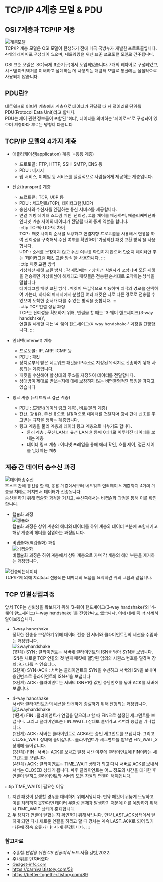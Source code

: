 # TCP/IP 4계층 모델 & PDU

## OSI 7계층과 TCP/IP 계층
![계층모델](https://user-images.githubusercontent.com/79966015/176059897-52d5ece0-fad1-432b-90d3-db8980322c6a.PNG)  
TCP/IP 계층 모델은 OSI 모델이 탄생하기 전에 미국 국방부가 개발한 프로토콜입니다. 
4개의 레이어로 구성되어 있으며, 네트워킹을 위한 표준 프로토콜 모델로 간주됩니다.

OSI 표준 모델은 ISO(국제 표준기구)에서 도입되었습니다. 
7개의 레이어로 구성되었고, 시스템 아키텍처를 이해하고 설계하는 데 사용되는 개념적 모델로 통신에는 실질적으로 사용되지 않습니다.

## PDU란?
네트워크의 어떠한 계층에서 계층으로 데이터가 전달될 때 한 덩어리의 단위를 PDU(Protocol Data Unit)라고 합니다.  
PDU는 제어 관련 정보들이 포함된 '헤더', 데이터를 의미하는 '페이로드'로 구성되어 있으며 계층마다 부르는 명칭이 다릅니다.

## TCP/IP 모델의 4가지 계층
- 애플리케이션(application) 계층 (=응용 계층)  
  - 프로토콜 : FTP, HTTP, SSH, SMTP, DNS 등
  - PDU : 메시지
  - 웹 서비스, 이메일 등 서비스를 실질적으로 사람들에게 제공하는 계층입니다.

- 전송(transport) 계층
  - 프로토콜 : TCP, UDP 등
  - PDU : 세그먼트(TCP), 데이터그램(UDP)
  - 송신자와 수신자를 연결하는 통신 서비스를 제공합니다.
  - 연결 지향 데이터 스트림 지원, 신뢰성, 흐름 제어를 제공하며, 애플리케이션과 인터넷 계층 사이의 데이터가 전달될 때의 중계 역할을 합니다.  
  :::tip TCP와 UDP의 차이  
    TCP : 패킷 사이의 순서를 보장하고 연결지향 프로토콜을 사용해서 연결을 하여 신뢰성을 구축해서 수신 여부를 확인하며 '가상회선 패킷 교환 방식'을 사용합니다.  
    UDP : 순서를 보장하지 않고 수신 여부를 확인하지 않으며 단순히 데이터만 주는 '데이터그램 패킷 교환 방식'을 사용합니다.
  :::  
  :::tip 패킷 교환 방식  
    가상회선 패킷 교환 방식 : 각 패킷에는 가상회선 식별자가 포함되며 모든 패킷을 전송하면 가상회선이 해제되고 패킷들은 전송된 순서대로 도착하는 방식을 말합니다.  
    데이터그램 패킷 교환 방식 : 패킷이 독립적으로 이동하며 최적의 경로를 선택하여 가는데, 하나의 메시지에서 분할된 여러 패킷은 서로 다른 경로로 전송될 수 있으며 도착한 순서가 다를 수 있는 방식을 뜻합니다.
  :::  
  :::tip TCP 연결 성립 과정  
    TCP는 신뢰성을 확보하기 위해, 연결을 할 때는 '3-웨이 핸드셰이크(3-way handshake)',  
    연결을 해제할 때는 '4-웨이 핸드셰이크(4-way handshake)' 과정을 진행합니다.
  :::

- 인터넷(internet) 계층
    - 프로토콜 : IP, ARP, ICMP 등
    - PDU : 패킷
    - 장치로부터 받은 네트워크 패킷을 IP주소로 지정된 목적지로 전송하기 위해 사용되는 계층입니다.
    - 패킷을 수신해야 할 상대의 주소를 지정하여 데이터를 전달합니다.
    - 상대방이 제대로 받았는지에 대해 보장하지 않는 비연결형적인 특징을 가지고 있습니다.

- 링크 계층 (=네트워크 접근 계층)
  - PDU : 프레임(데이터 링크 계층), 비트(물리 계층)
  - 전선, 광섬유, 무선 등으로 실질적으로 데이터를 전달하며 장치 간에 신호를 주고받는 규칙을 정하는 계층입니다.
  - 링크 계층을 물리 계층과 데이터 링크 계층으로 나누기도 합니다.
    - 물리 계층 : 무선 LAN과 유선 LAN 을 통해 0과 1로 이루어진 데이터를 보내는 계층
    - 데이터 링크 계층 : 이더넷 프레임을 통해 에러 확인, 흐름 제어, 접근 제어를 담당하는 계층
    
## 계층 간 데이터 송수신 과정
![데이터송수신](https://user-images.githubusercontent.com/79966015/176068133-1881b9cb-9ec3-4378-bd94-2035f7f13d37.PNG)  
호스트 간에 통신을 할 때, 응용 계층에서부터 네트워크 인터페이스 계층까지 4개의 계층을 차례로 거치면서 데이터가 전송됩니다.  
송신을 하기 위해 캡슐화 과정을 거치고, 수신쪽에서는 비캡슐화 과정을 통해 이를 확인합니다.

- 캡슐화 과정  
![캡슐화](https://user-images.githubusercontent.com/79966015/176068134-63fe1014-3af5-4f65-877b-0d57141a555d.PNG)    
캡슐화 과정은 상위 계층의 헤더와 데이터를 하위 계층의 데이터 부분에 포함시키고 해당 계층의 헤더를 삽입하는 과정입니다.

- 비캡슐화(역캡슐화) 과정  
![비캡슐화](https://user-images.githubusercontent.com/79966015/176068127-e2fbd45b-7fe6-4476-a368-8c0f95c77039.PNG)  
비캡슐화 과정은 하위 계층에서 상위 계층으로 가며 각 계층의 헤더 부분을 제거하는 과정입니다.

![전송되는데이터](https://user-images.githubusercontent.com/79966015/176069739-8d460bf4-1231-4ae4-bad1-cad3c3832bc6.PNG)  
TCP/IP에 의해 처리되고 전송되는 데이터의 모습을 요약하면 위의 그림과 같습니다.

## TCP 연결성립과정
앞서 TCP는 신뢰성을 확보하기 위해 '3-웨이 핸드셰이크(3-way handshake)'와 '4-웨이 핸드셰이크(4-way handshake)'를 진행한다고 했습니다. 이에 대해 좀 더 자세히 알아보겠습니다.  
- 3-way handshake  
정확한 전송을 보장하기 위해 데이터 전송 전 서버와 클라이언트간의 세션을 수립하는 과정입니다.  
![3wayhandshake](https://user-images.githubusercontent.com/79966015/176071525-8d2b398f-7f9d-452f-b801-7c5a777c1a15.PNG)    
  (1단계) SYN : 클라이언트는 서버에 클라이언트의 ISN을 담아 SYN을 보냅니다. ISN은 새로운 TCP 연결의 첫 번째 패킷에 할당된 임의의 시퀀스 번호를 말하며 장치마다 다를 수 있습니다.  
  (2단계) SYN+ACK : 서버는 클라이언트의 SYN을 수신하고 서버의 ISN을 보내며 승인번호로 클라이언트의 ISN+1을 보냅니다.  
  (3단계) ACK : 클라이언트는 서버의 ISN+1한 값인 승인번호를 담아 ACK를 서버에 보냅니다.  

- 4-way handshake  
서버와 클라이언트간의 세션을 안전하게 종료하기 위해 진행되는 과정입니다.  
![4wayhandshake](https://user-images.githubusercontent.com/79966015/176071540-88646334-d8df-492c-a534-5bd133fc1b63.PNG)  
  (1단계) FIN : 클라이언트가 연결을 닫으려고 할 때 FIN으로 설정된 세그먼트를 보냅니다. 그리고 클라이언트는 FIN_WAIT_1 상태로 들어가고 서버의 응답을 기다립니다.  
  (2단계) ACK : 서버는 클라이언트로 ACK라는 승인 세그먼트를 보냅니다. 그리고 CLOSE_WAIT 상태에 들어갑니다. 클라이언트가 세그먼트를 받으면 FIN_WAIT_2 상태에 들어갑니다.  
  (3단계) FIN : 서버는 ACK를 보내고 일정 시간 이후에 클라이언트에 FIN이라는 세그먼트를 보냅니다.  
  (4단계) ACK : 클라이언트는 TIME_WAIT 상태가 되고 다시 서버로 ACK를 보내서 서버는 CLOSED 상태가 됩니다. 이후 클라이언트는 어느 정도의 시간을 대기한 후 연결이 닫히고 클라이언트와 서버의 모든 자원의 연결이 해제됩니다.

:::tip TIME_WAIT이 필요한 이유
1. 지연 패킷이 발생할 경우를 대비하기 위해서입니다.
만약 패킷이 뒤늦게 도달하고 이를 처리하지 못한다면 데이터 무결성 문제가 발생하기 때문에 이를 예방하기 위해서 TIME_WAIT 상태가 존재합니다.
2. 두 장치가 연결이 닫혔는 지 확인하기 위해서입니다.
만약 LAST_ACK상태에서 닫히게 되면 다시 새로운 연결을 하려고 할 때 장치는 계속 LAST_ACK로 되어 있기 때문에 접속 오류가 나타나게 될것입니다.
:::

### 참고자료
- 주홍철.*면접을 위한 CS 전공지식 노트*.서울:길벗,2022.
- [주사위를 던져버렸다](https://velog.io/@pixelstudio/TCPIP%EC%99%80-OSI-7-%EB%A0%88%EC%9D%B4%EC%96%B4%EC%9D%98-%EC%B0%A8%EC%9D%B4%EC%A0%90)
- [Gadget-info.com](https://ko.gadget-info.com/difference-between-tcp-ip)
- https://carnival.tistory.com/58
- https://better-together.tistory.com/89